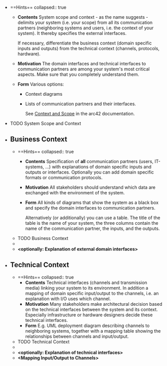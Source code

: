 - ==Hints==
  collapsed:: true
	- **Contents**
	  System scope and context - as the name suggests - delimits your system (i.e. your scope) from all its communication partners (neighboring systems and users, i.e. the context of your system). It thereby specifies the external interfaces.
	    
	  If necessary, differentiate the business context (domain specific inputs and outputs) from the technical context (channels, protocols, hardware).
	- **Motivation**
	  The domain interfaces and technical interfaces to communication partners are among your system's most critical aspects. Make sure that you completely understand them.
	- **Form**
	  Various options:
		- Context diagrams
		- Lists of communication partners and their interfaces.
		    
		  See [Context and Scope](https://docs.arc42.org/section-3/) in the arc42 documentation.
- TODO System Scope and Context
- ## Business Context
	- ==Hints==
	  collapsed:: true
		- **Contents**
		  Specification of **all** communication partners (users, IT-systems, ...) with explanations of domain specific inputs and outputs or interfaces. Optionally you can add domain specific formats or communication protocols.
		- **Motivation**
		  All stakeholders should understand which data are exchanged with the environment of the system.
		- **Form**
		  All kinds of diagrams that show the system as a black box and specify the domain interfaces to communication partners.
		    
		  Alternatively (or additionally) you can use a table. The title of the table is the name of your system, the three columns contain the name of the communication partner, the inputs, and the outputs.
	- TODO Business Context
	- **<Diagram or Table>**
	- **<optionally: Explanation of external domain interfaces>**
- ## Technical Context
	- ==Hints==
	  collapsed:: true
		- **Contents**
		  Technical interfaces (channels and transmission media) linking your system to its environment. In addition a mapping of domain specific input/output to the channels, i.e. an explanation with I/O uses which channel.
		- **Motivation**
		  Many stakeholders make architectural decision based on the technical interfaces between the system and its context. Especially infrastructure or hardware designers decide these technical interfaces.
		- **Form**
		  E.g. UML deployment diagram describing channels to neighboring systems, together with a mapping table showing the relationships between channels and input/output.
	- TODO Technical Context
	- **<Diagram or Table>**
	- **<optionally: Explanation of technical interfaces>**
	- **<Mapping Input/Output to Channels>**